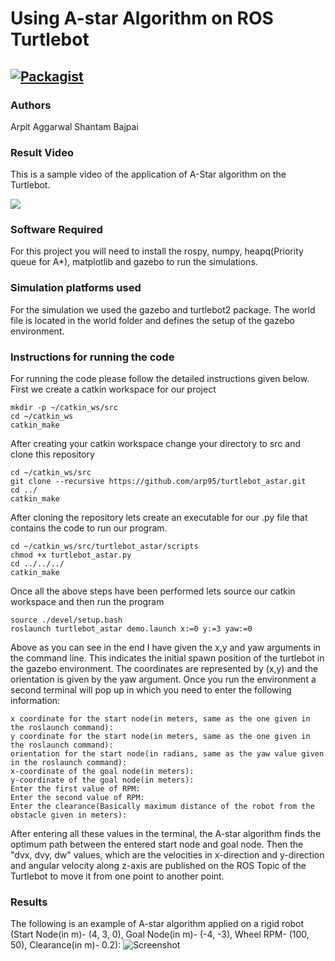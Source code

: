 # Using A-star Algorithm on ROS Turtlebot

[![Packagist](https://img.shields.io/packagist/l/doctrine/orm.svg)](LICENSE.md)
---



### Authors
Arpit Aggarwal Shantam Bajpai



### Result Video

This is a sample video of the application of A-Star algorithm on the Turtlebot.

![](https://j.gifs.com/NLygjm.gif)



### Software Required
For this project you will need to install the rospy, numpy, heapq(Priority queue for A*), matplotlib and gazebo to run the simulations.



### Simulation platforms used
For the simulation we used the gazebo and turtlebot2 package. The world file is located in the world folder and defines the setup of the gazebo environment.



### Instructions for running the code
For running the code please follow the detailed instructions given below.
First we create a catkin workspace for our project

```
mkdir -p ~/catkin_ws/src
cd ~/catkin_ws
catkin_make
```

After creating your catkin workspace change your directory to src and clone this repository

```
cd ~/catkin_ws/src
git clone --recursive https://github.com/arp95/turtlebot_astar.git
cd ../
catkin_make
```

After cloning the repository lets create an executable for our .py file that contains the code to run our program.

```
cd ~/catkin_ws/src/turtlebot_astar/scripts
chmod +x turtlebot_astar.py
cd ../../../
catkin_make
```

Once all the above steps have been performed lets source our catkin workspace and then run the program

```
source ./devel/setup.bash
roslaunch turtlebot_astar demo.launch x:=0 y:=3 yaw:=0
```

Above as you can see in the end I have given the x,y and yaw arguments in the command line. This indicates the initial spawn position of the turtlebot in the gazebo environment. The coordinates are represented by (x,y) and the orientation is given by the yaw argument.
Once you run the environment a second terminal will pop up in which you need to enter the following information:

```
x coordinate for the start node(in meters, same as the one given in the roslaunch command):
y coordinate for the start node(in meters, same as the one given in the roslaunch command):
orientation for the start node(in radians, same as the yaw value given in the roslaunch command):
x-coordinate of the goal node(in meters):
y-coordinate of the goal node(in meters):
Enter the first value of RPM:
Enter the second value of RPM:
Enter the clearance(Basically maximum distance of the robot from the obstacle given in meters):
```

After entering all these values in the terminal, the A-star algorithm finds the optimum path between the entered start node and goal node. Then the "dvx, dvy, dw" values, which are the velocities in x-direction and y-direction and angular velocity along z-axis are published on the ROS Topic of the Turtlebot to move it from one point to another point.



### Results
The following is an example of A-star algorithm applied on a rigid robot (Start Node(in m)- (4, 3, 0), Goal Node(in m)- (-4, -3), Wheel RPM- (100, 50), Clearance(in m)- 0.2):
![Screenshot](output.png)
